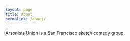 ```yaml
---
layout: page
title: About
permalink: /about/
---
```


Arsonists Union is a San Francisco sketch comedy group.
